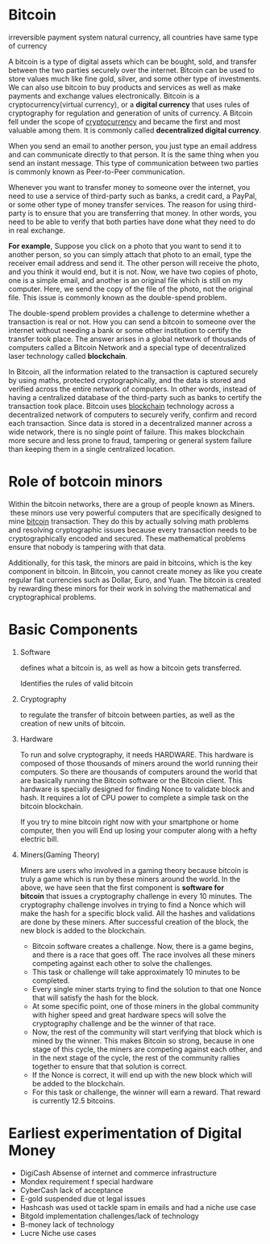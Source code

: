 # Bitcoin

irreversible payment system
natural currency, all countries have same type of currency

A bitcoin is a type of digital assets which can be bought, sold, and transfer between the two parties securely over the internet. Bitcoin can be used to store values much like fine gold, silver, and some other type of investments. We can also use bitcoin to buy products and services as well as make payments and exchange values electronically. Bitcoin is a cryptocurrency(virtual currency), or a **digital currency** that uses rules of cryptography for regulation and generation of units of currency. A Bitcoin fell under the scope of [cryptocurrency](https://www.javatpoint.com/blockchain-cryptocurrency) and became the first and most valuable among them. It is commonly called **decentralized digital currency**.

When you send an email to another person, you just type an email address and can communicate directly to that person. It is the same thing when you send an instant message. This type of communication between two parties is commonly known as Peer-to-Peer communication.

Whenever you want to transfer money to someone over the internet, you need to use a service of third-party such as banks, a credit card, a PayPal, or some other type of money transfer services. The reason for using third-party is to ensure that you are transferring that money. In other words, you need to be able to verify that both parties have done what they need to do in real exchange.

**For example**, Suppose you click on a photo that you want to send it to another person, so you can simply attach that photo to an email, type the receiver email address and send it. The other person will receive the photo, and you think it would end, but it is not. Now, we have two copies of photo, one is a simple email, and another is an original file which is still on my computer. Here, we send the copy of the file of the photo, not the original file. This issue is commonly known as the double-spend problem.

The double-spend problem provides a challenge to determine whether a transaction is real or not. How you can send a bitcoin to someone over the internet without needing a bank or some other institution to certify the transfer took place. The answer arises in a global network of thousands of computers called a Bitcoin Network and a special type of decentralized laser technology called **blockchain**.

In Bitcoin, all the information related to the transaction is captured securely by using maths, protected cryptographically, and the data is stored and verified across the entire network of computers. In other words, instead of having a centralized database of the third-party such as banks to certify the transaction took place. Bitcoin uses [blockchain](https://www.javatpoint.com/blockchain-tutorial) technology across a decentralized network of computers to securely verify, confirm and record each transaction. Since data is stored in a decentralized manner across a wide network, there is no single point of failure. This makes blockchain more secure and less prone to fraud, tampering or general system failure than keeping them in a single centralized location.

# Role of botcoin minors

Within the bitcoin networks, there are a group of people known as Miners.  these minors use very powerful computers that are specifically designed to mine [bitcoin](https://www.javatpoint.com/bitcoin) transaction. They do this by actually solving math problems and resolving cryptographic issues because every transaction needs to be cryptographically encoded and secured. These mathematical problems ensure that nobody is tampering with that data.

Additionally, for this task, the minors are paid in bitcoins, which is the key component in bitcoin. In Bitcoin, you cannot create money as like you create regular fiat currencies such as Dollar, Euro, and Yuan. The bitcoin is created by rewarding these minors for their work in solving the mathematical and cryptographical problems.

# **Basic Components**

1. Software
    
    defines what a bitcoin is, as well as how a bitcoin gets transferred.
    
    Identifies the rules of valid bitcoin
    
2. Cryptography
    
    to regulate the transfer of bitcoin between parties, as well as the creation of new units of bitcoin.
    
3. Hardware
    
    To run and solve cryptography, it needs HARDWARE. This hardware is composed of those thousands of miners around the world running their computers. So there are thousands of computers around the world that are basically running the Bitcoin software or the Bitcoin client. This hardware is specially designed for finding Nonce to validate block and hash. It requires a lot of CPU power to complete a simple task on the bitcoin blockchain.
    
    If you try to mine bitcoin right now with your smartphone or home computer, then you will End up losing your computer along with a hefty electric bill.
    
4. Miners(Gaming Theory)
    
    Miners are users who involved in a gaming theory because bitcoin is truly a game which is run by these miners around the world. In the above, we have seen that the first component is **software for bitcoin** that issues a cryptography challenge in every 10 minutes. The cryptography challenge involves in trying to find a Nonce which will make the hash for a specific block valid. All the hashes and validations are done by these miners. After successful creation of the block, the new block is added to the blockchain.
    
    - Bitcoin software creates a challenge. Now, there is a game begins, and there is a race that goes off. The race involves all these miners competing against each other to solve the challenges.
    - This task or challenge will take approximately 10 minutes to be completed.
    - Every single miner starts trying to find the solution to that one Nonce that will satisfy the hash for the block.
    - At some specific point, one of those miners in the global community with higher speed and great hardware specs will solve the cryptography challenge and be the winner of that race.
    - Now, the rest of the community will start verifying that block which is mined by the winner. This makes Bitcoin so strong, because in one stage of this cycle, the miners are competing against each other, and in the next stage of the cycle, the rest of the community rallies together to ensure that that solution is correct.
    - If the Nonce is correct, it will end up with the new block which will be added to the blockchain.
    - For this task or challenge, the winner will earn a reward. That reward is currently 12.5 bitcoins.


# Earliest experimentation of Digital Money
- DigiCash
    Absense of internet and commerce infrastructure
- Mondex
    requirement f special hardware
- CyberCash
    lack of acceptance
- E-gold
    suspended due ot legal issues
- Hashcash
    was used ot tackle spam in emails and had a niche use case
- Bitgold
    implementation challenges/lack of technology
- B-money
    lack of technology
- Lucre
    Niche use cases